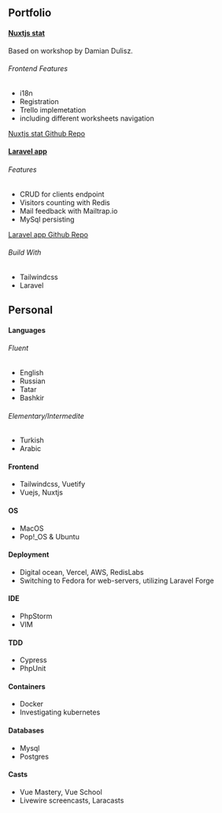 ## Portfolio
#### [Nuxtjs  stat](https://azamat-li.github.io/Yat/)
Based on workshop by Damian Dulisz.
###### Frontend Features
- i18n
- Registration
- Trello implemetation
- including different worksheets navigation

[Nuxtjs  stat Github Repo](https://github.com/azamat-li/Yat)

#### [Laravel app](https://stolyaroff.smartheadteacher.com/main)
###### Features
- CRUD for clients endpoint
- Visitors counting with Redis
- Mail feedback with Mailtrap.io
- MySql persisting

[Laravel app Github Repo](https://github.com/azamat-li/portfolio-template)

###### Build With
- Tailwindcss
- Laravel

## Personal
#### Languages
###### Fluent
- English
- Russian
- Tatar 
- Bashkir 

###### Elementary/Intermedite
- Turkish
- Arabic

#### Frontend
- Tailwindcss, Vuetify
- Vuejs, Nuxtjs

#### OS
- MacOS 
- Pop!_OS & Ubuntu

#### Deployment
- Digital ocean, Vercel, AWS, RedisLabs
- Switching to Fedora for web-servers, utilizing Laravel Forge

#### IDE
- PhpStorm
- VIM

#### TDD
- Cypress
- PhpUnit

#### Containers
- Docker
- Investigating kubernetes

#### Databases
- Mysql
- Postgres
 
#### Casts
- Vue Mastery, Vue School
- Livewire screencasts, Laracasts 

